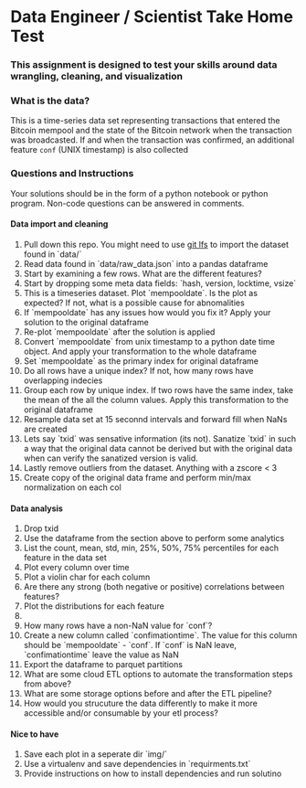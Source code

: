 # Data Engineer / Scientist Take Home Test

### This assignment is designed to test your skills around data wrangling, cleaning, and visualization

### What is the data?

This is a time-series data set representing transactions that entered the Bitcoin mempool and the state of the Bitcoin network when the transaction was broadcasted. If and when the transaction was confirmed, an additional feature `conf` (UNIX timestamp) is also collected

### Questions and Instructions

Your solutions should be in the form of a python notebook or python program. Non-code questions can be answered in comments.

#### Data import and cleaning

<ol>
    <li>Pull down this repo. You might need to use <a href="https://git-lfs.github.com/">git lfs</a> to import the dataset found in `data/`</li>
    <li>Read data found in `data/raw_data.json` into a pandas dataframe</li>
    <li>Start by examining a few rows. What are the different features? </li>
    <li>Start by dropping some meta data fields: `hash, version, locktime, vsize`</li>
    <li>This is a timeseries dataset. Plot `mempooldate`. Is the plot as expected? If not, what is a possible cause for abnomalities</li>
    <li>If `mempooldate` has any issues how would you fix it? Apply your solution to the original dataframe </li>
    <li>Re-plot `mempooldate` after the solution is applied </li>
    <li>Convert `mempooldate` from unix timestamp to a python date time object. And apply your transformation to the whole dataframe </li>
    <li>Set `mempooldate` as the primary index for original dataframe </li>
    <li>Do all rows have a unique index? If not, how many rows have overlapping indecies </li>
    <li>Group each row by unique index. If two rows have the same index, take the mean of the all the column values. Apply this transformation to the original dataframe</li>
    <li>Resample data set at 15 seconnd intervals and forward fill when NaNs are created</li>
    <li>Lets say `txid` was sensative information (its not). Sanatize `txid` in such a way that the original data cannot be derived but with the original data when can verify the sanatized version is valid.</li>
    <li>Lastly remove outliers from the dataset. Anything with a zscore < 3</li>
    <li>Create copy of the original data frame and perform min/max normalization on each col</li>
</ol>

#### Data analysis

<ol>
    <li>Drop txid </li>
    <li>Use the dataframe from the section above to perform some analytics </li>
    <li>List the count, mean, std, min, 25%, 50%, 75% percentiles for each feature in the data set</li>
    <li>Plot every column over time</li>
    <li>Plot a violin char for each column</li>
    <li>Are there any strong (both negative or positive) correlations between features?</li>
    <li>Plot the distributions for each feature <li>
    <li>How many rows have a non-NaN value for `conf`?</li>
    <li>Create a new column called `confimationtime`. The value for this column should be `mempooldate` - `conf`. If `conf` is NaN leave, `confimationtime` leave the value as NaN</li>
    <li>Export the dataframe to parquet partitions</li>
    <li>What are some cloud ETL options to automate the transformation steps from above?</li>
    <li>What are some storage options before and after the ETL pipeline?</li>
    <li>How would you strucuture the data differently to make it more accessible and/or consumable by your etl process?</li>
</ol>

#### Nice to have

<ol>
    <li>Save each plot in a seperate dir `img/`</li>
    <li>Use a virtualenv and save dependencies in `requirments.txt`</li>
    <li>Provide instructions on how to install dependencies and run solutino</li>
    
</ol>
